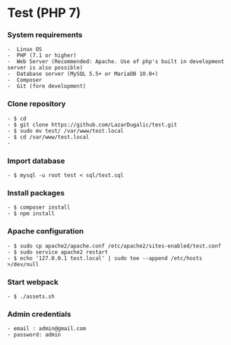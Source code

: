 # Test (PHP 7)

### System requirements
    -  Linux OS
    -  PHP (7.1 or higher)
    -  Web Server (Recommended: Apache. Use of php's built in development server is also possible)
    -  Database server (MySQL 5.5+ or MariaDB 10.0+)
    -  Composer
    -  Git (fore development)

### Clone repository
    - $ cd
    - $ git clone https://github.com/LazarDugalic/test.git
    - $ sudo mv test/ /var/www/test.local
    - $ cd /var/www/test.local
    -    
### Import database
    - $ mysql -u root test < sql/test.sql  
    
### Install packages
    - $ composer install
    - $ npm install
    
### Apache configuration   
    - $ sudo cp apache2/apache.conf /etc/apache2/sites-enabled/test.conf
    - $ sudo service apache2 restart
    - $ echo '127.0.0.1 test.local' | sudo tee --append /etc/hosts >/dev/null
    
### Start webpack
    - $ ./assets.sh
    
### Admin credentials
    - email : admin@gmail.com
    - password: admin    
    
    
    

